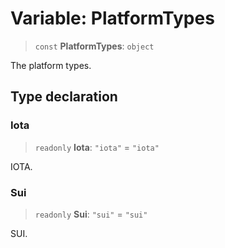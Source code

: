 # Variable: PlatformTypes

> `const` **PlatformTypes**: `object`

The platform types.

## Type declaration

### Iota

> `readonly` **Iota**: `"iota"` = `"iota"`

IOTA.

### Sui

> `readonly` **Sui**: `"sui"` = `"sui"`

SUI.

